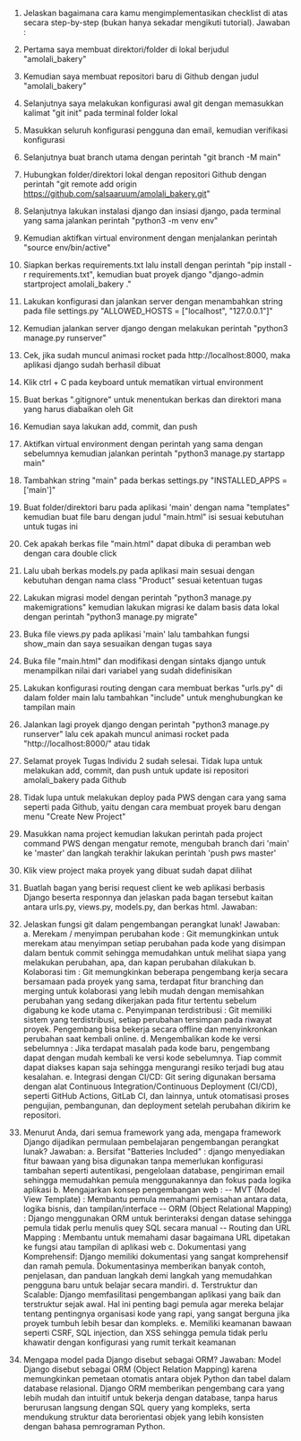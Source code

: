 1. Jelaskan bagaimana cara kamu mengimplementasikan checklist di atas secara step-by-step (bukan hanya sekadar mengikuti tutorial).
Jawaban :
1. Pertama saya membuat direktori/folder di lokal berjudul "amolali_bakery"
2. Kemudian saya membuat repositori baru di Github dengan judul "amolali_bakery"
3. Selanjutnya saya melakukan konfigurasi awal git dengan memasukkan kalimat "git init" pada terminal folder lokal
4. Masukkan seluruh konfigurasi pengguna dan email, kemudian verifikasi konfigurasi 
5. Selanjutnya buat branch utama dengan perintah "git branch -M main"
6. Hubungkan folder/direktori lokal dengan repositori Github dengan perintah "git remote add origin https://github.com/salsaaruum/amolali_bakery.git"
7. Selanjutnya lakukan instalasi django dan insiasi django, pada terminal yang sama jalankan perintah "python3 -m venv env"
8. Kemudian aktifkan virtual environment dengan menjalankan perintah "source env/bin/active"
9. Siapkan berkas requirements.txt lalu install dengan perintah "pip install -r requirements.txt", kemudian buat proyek django "django-admin startproject amolali_bakery ."
10. Lakukan konfigurasi dan jalankan server dengan menambahkan string pada file settings.py "ALLOWED_HOSTS = ["localhost", "127.0.0.1"]"
11. Kemudian jalankan server django dengan melakukan perintah "python3 manage.py runserver"
12. Cek, jika sudah muncul animasi rocket pada http://localhost:8000, maka aplikasi django sudah berhasil dibuat
13. Klik ctrl + C pada keyboard untuk mematikan virtual environment
14. Buat berkas ".gitignore" untuk menentukan berkas dan direktori mana yang harus diabaikan oleh Git
15. Kemudian saya lakukan add, commit, dan push
16. Aktifkan virtual environment dengan perintah yang sama dengan sebelumnya kemudian jalankan perintah "python3 manage.py startapp main"
17. Tambahkan string "main" pada berkas settings.py "INSTALLED_APPS = ['main']"
18. Buat folder/direktori baru pada aplikasi 'main' dengan nama "templates" kemudian buat file baru dengan judul "main.html" isi sesuai kebutuhan untuk tugas ini
19. Cek apakah berkas file "main.html" dapat dibuka di peramban web dengan cara double click
20. Lalu ubah berkas models.py pada aplikasi main sesuai dengan kebutuhan dengan nama class "Product" sesuai ketentuan tugas
21. Lakukan migrasi model dengan perintah "python3 manage.py makemigrations" kemudian lakukan migrasi ke dalam basis data lokal dengan perintah "python3 manage.py migrate"
22. Buka file views.py pada aplikasi 'main' lalu tambahkan fungsi show_main dan saya sesuaikan dengan tugas saya
23. Buka file "main.html" dan modifikasi dengan sintaks django untuk menampilkan nilai dari variabel yang sudah didefinisikan
23. Lakukan konfigurasi routing dengan cara membuat berkas "urls.py" di dalam folder main lalu tambahkan "include" untuk menghubungkan ke tampilan main
24. Jalankan lagi proyek django dengan perintah "python3 manage.py runserver" lalu cek apakah muncul animasi rocket pada "http://localhost:8000/" atau tidak
25. Selamat proyek Tugas Individu 2 sudah selesai. Tidak lupa untuk melakukan add, commit, dan push untuk update isi repositori amolali_bakery pada Github 
26. Tidak lupa untuk melakukan deploy pada PWS dengan cara yang sama seperti pada Github, yaitu dengan cara membuat proyek baru dengan menu "Create New Project"
27. Masukkan nama project kemudian lakukan perintah pada project command PWS dengan mengatur remote, mengubah branch dari 'main' ke 'master' dan langkah terakhir lakukan perintah 'push pws master'
28. Klik view project maka proyek yang dibuat sudah dapat dilihat


2. Buatlah bagan yang berisi request client ke web aplikasi berbasis Django beserta responnya dan jelaskan pada bagan tersebut kaitan antara urls.py, views.py, models.py, dan berkas html.
Jawaban:



3. Jelaskan fungsi git dalam pengembangan perangkat lunak!
Jawaban:  
a. Merekam / menyimpan perubahan kode : Git memungkinkan untuk merekam atau menyimpan setiap perubahan pada kode yang disimpan dalam bentuk commit sehingga memudahkan untuk melihat siapa yang melakukan perubahan, apa, dan kapan perubahan dilakukan
b. Kolaborasi tim : Git memungkinkan beberapa pengembang kerja secara bersamaan pada proyek yang sama, terdapat fitur branching dan merging untuk kolaborasi yang lebih mudah dengan memisahkan perubahan yang sedang dikerjakan pada fitur tertentu sebelum digabung ke kode utama
c. Penyimpanan terdistribusi : Git memiliki sistem yang terdistribusi, setiap perubahan tersimpan pada riwayat proyek. Pengembang bisa bekerja secara offline dan menyinkronkan perubahan saat kembali online.
d. Mengembalikan kode ke versi sebelumnya : Jika terdapat masalah pada kode baru, pengembang dapat dengan mudah kembali ke versi kode sebelumnya. Tiap commit dapat diakses kapan saja sehingga mengurangi resiko terjadi bug atau kesalahan.
e. Integrasi dengan CI/CD: Git sering digunakan bersama dengan alat Continuous Integration/Continuous Deployment (CI/CD), seperti GitHub Actions, GitLab CI, dan lainnya, untuk otomatisasi proses pengujian, pembangunan, dan deployment setelah perubahan dikirim ke repositori.


4. Menurut Anda, dari semua framework yang ada, mengapa framework Django dijadikan permulaan pembelajaran pengembangan perangkat lunak?
Jawaban:
a. Bersifat "Batteries Included" : django menyediakan fitur bawaan yang bisa digunakan tanpa memerlukan konfigurasi tambahan seperti autentikasi, pengelolaan database, pengiriman email sehingga memudahkan pemula menggunakannya dan fokus pada logika aplikasi
b. Mengajarkan konsep pengembangan web :
-- MVT (Model View Template) : Membantu pemula memahami pemisahan antara data, logika bisnis, dan tampilan/interface
-- ORM (Object Relational Mapping) : Django menggunakan ORM untuk berinteraksi dengan datase sehingga pemula tidak perlu menulis quey SQL secara manual
-- Routing dan URL Mapping : Membantu untuk memahami dasar bagaimana URL dipetakan ke fungsi atau tampilan di aplikasi web
c. Dokumentasi yang Komprehensif: Django memiliki dokumentasi yang sangat komprehensif dan ramah pemula. Dokumentasinya memberikan banyak contoh, penjelasan, dan panduan langkah demi langkah yang memudahkan pengguna baru untuk belajar secara mandiri.
d. Terstruktur dan Scalable: Django memfasilitasi pengembangan aplikasi yang baik dan terstruktur sejak awal. Hal ini penting bagi pemula agar mereka belajar tentang pentingnya organisasi kode yang rapi, yang sangat berguna jika proyek tumbuh lebih besar dan kompleks.
e. Memiliki keamanan bawaan seperti CSRF, SQL injection, dan XSS sehingga pemula tidak perlu khawatir dengan konfigurasi yang rumit terkait keamanan


5. Mengapa model pada Django disebut sebagai ORM?
Jawaban:
Model Django disebut sebagai ORM (Object Relation Mapping) karena memungkinkan pemetaan otomatis antara objek Python dan tabel dalam database relasional. Django ORM memberikan pengembang cara yang lebih mudah dan intuitif untuk bekerja dengan database, tanpa harus berurusan langsung dengan SQL query yang kompleks, serta mendukung struktur data berorientasi objek yang lebih konsisten dengan bahasa pemrograman Python.